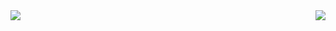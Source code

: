 <div>
  <img src="https://github-readme-stats.vercel.app/api?username=hsiaosiyuan0&count_private=true" />
  <img align="right" src="https://github-readme-stats.vercel.app/api/top-langs/?username=hsiaosiyuan0&layout=compact)](https://github.com/anuraghazra/github-readme-stats" />
</div>
